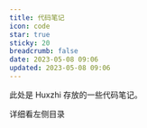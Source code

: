 ```yaml
---
title: 代码笔记
icon: code
star: true
sticky: 20
breadcrumb: false
date: 2023-05-08 09:06
updated: 2023-05-08 09:06
---
```


此处是 Huxzhi 存放的一些代码笔记。

<!-- more -->

详细看左侧目录